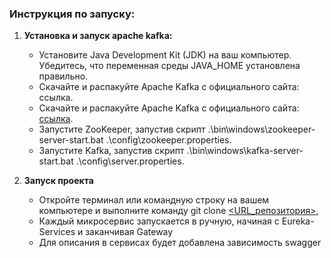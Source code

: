 ### Инструкция по запуску:

1. **Установка и запуск apache kafka:**

   - Установите Java Development Kit (JDK) на ваш компьютер. Убедитесь, что переменная среды JAVA_HOME установлена правильно.
   - Скачайте и распакуйте Apache Kafka с официального сайта: ссылка.
   - Скачайте и распакуйте Apache Kafka с официального сайта: [ссылка](https://kafka.apache.org/downloads).
   - Запустите ZooKeeper, запустив скрипт .\bin\windows\zookeeper-server-start.bat .\config\zookeeper.properties.
   - Запустите Kafka, запустив скрипт .\bin\windows\kafka-server-start.bat .\config\server.properties.

2. **Запуск проекта**
   - Откройте терминал или командную строку на вашем компьютере и выполните команду git clone [<URL_репозитория>](https://github.com/Belov-Viktor-Ivanovich/Zuzex_Microservices),
   - Каждый микросервис запускается в ручную, начиная с Eureka-Services и заканчивая Gateway
   - Для описания в сервисах будет добавлена зависимость swagger

